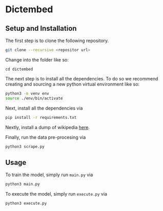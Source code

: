 # Dictembed

## Setup and Installation

The first step is to clone the following repository.

```bash
git clone --recursive <repositor url>
```

Change into the folder like so:

```
cd dictembed
```

The next step is to install all the dependencies. To do so we recommend creating and sourcing a new python virtual environment like so:

```bash
python3 -m venv env
source ./env/bin/activate
```

Next, install all the dependencies via

```bash
pip install -r requirements.txt
```

Nextly, install a dump of wikipedia [here](https://dumps.wikimedia.org/).

Finally, run the data pre-procesing via

```bash
python3 scrape.py
```

## Usage

To train the model, simply run `main.py` via

```bash
python3 main.py
```

To execute the model, simply run `execute.py` via

```bash
python3 execute.py
```

